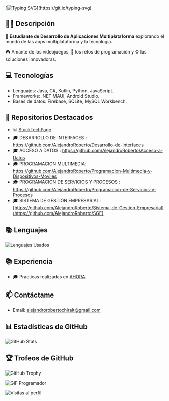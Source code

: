 [![Typing SVG](https://readme-typing-svg.demolab.com?font=Inconsolata&size=35&duration=3500&pause=1000&color=6AF734&width=600&lines=Hola%2C+soy+Alejandro!;Bienvenidos+a+mi+perfil+de+GitHub.)](https://git.io/typing-svg)

## 👨‍💻 Descripción

🌟 **Estudiante de Desarrollo de Aplicaciones Multiplataforma** explorando el mundo de las apps multiplataforma y la tecnología.

🎮 Amante de los videojuegos, 🧩 los retos de programación y ⚙️ las soluciones innovadoras.


## 💻 Tecnologías
- Lenguajes: Java, C#, Kotlin, Python, JavaScript.
- Frameworks: .NET MAUI, Android Studio.
- Bases de datos: Firebase, SQLite, MySQL Workbench.

## 🚀 Repositorios Destacados
- 📊 [StockTechPage](https://AlejandroRoberto.github.io/StockTechPage/) 
- 🎓 DESARROLLO DE INTERFACES : https://github.com/AlejandroRoberto/Desarrollo-de-Interfaces
- 🎓 ACCESO A DATOS : https://github.com/AlejandroRoberto/Acceso-a-Datos
- 🎓 PROGRAMACION MULTIMEDIA: https://github.com/AlejandroRoberto/Programacion-Multimedia-y-Dispositivos-Moviles
- 🎓 PROGRAMACION DE SERVICIOS Y PROCESOS : https://github.com/AlejandroRoberto/Programacion-de-Servicios-y-Procesos
- 🎓 SISTEMA DE GESTIÓN EMPRESARIAL : [https://github.com/AlejandroRoberto/Sistema-de-Gestion-Empresarial](https://github.com/AlejandroRoberto/SGE)


## 📚 Lenguajes  
![Lenguajes Usados](https://github-readme-stats.vercel.app/api/top-langs/?username=AlejandroRoberto&theme=radical&layout=pie)

## 📚 Experiencia
- 🎓 Practicas realizadas en [AHORA](https://www.ahora.es/)

## 📫 Contáctame
- Email: alejandrorobertochiralt@gmail.com

## 📊 Estadísticas de GitHub  
![GitHub Stats](https://github-readme-stats.vercel.app/api?username=AlejandroRoberto&show_icons=true&theme=radical)

## 🏆 Trofeos de GitHub  
![GitHub Trophy](https://github-profile-trophy.vercel.app/?username=AlejandroRoberto&theme=radical&no-frame=true&column=7)

![GIF Programador](https://media.giphy.com/media/26tn33aiTi1jkl6H6/giphy.gif)


![Visitas al perfil](https://komarev.com/ghpvc/?username=AlejandroRoberto&label=Visitas&color=blue)
